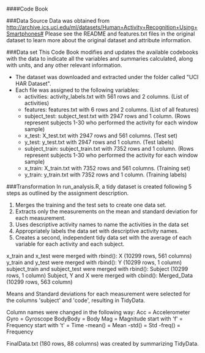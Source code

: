 ####Code Book

###Data Source
Data was obtained from http://archive.ics.uci.edu/ml/datasets/Human+Activity+Recognition+Using+Smartphones#
Please see the README and features.txt files in the original dataset to learn more about the original dataset and attribute information. 

###Data set
This Code Book modifies and updates the available codebooks with the data 
to indicate all the variables and summaries calculated, along with units, and any other relevant information.

- The dataset was downloaded and extracted under the folder called "UCI HAR Dataset".
- Each file was assigned to the following variables:
  - activities: activity_labels.txt with 561 rows and 2 columns. (List of activities)
  - features: features.txt with 6 rows and 2 columns. (List of all features)
  - subject_test: subject_test.txt with 2947 rows and 1 column. (Rows represent subjects 1-30 who performed the activity for each window sample)
  - x_test: X_test.txt with 2947 rows and 561 columns. (Test set)
  - y_test: y_test.txt with 2947 rows and 1 column. (Test labels)
  - subject_train: subject_train.txt with 7352 rows and 1 column. (Rows represent subjects 1-30 who performed the activity for each window sample)
  - x_train: X_train.txt with 7352 rows and 561 columns. (Training set)
  - y_train: y_train.txt with 7352 rows and 1 column. (Training labels)
  
###Transformation
In run_analysis.R, a tidy dataset is created following 5 steps as outlined by the assignment description.
1. Merges the training and the test sets to create one data set.
2. Extracts only the measurements on the mean and standard deviation for each measurement.
3. Uses descriptive activity names to name the activities in the data set
4. Appropriately labels the data set with descriptive activity names.
5. Creates a second, independent tidy data set with the average of each variable for each activity and each subject.

x_train and x_test were merged with rbind(): X (10299 rows, 561 columns)
y_train and y_test were merged with rbind(): Y (10299 rows, 1 column) 
subject_train and subject_test were merged with rbind(): Subject (10299 rows, 1 column) 
Subject, Y and X were merged with cbind(): Merged_Data (10299 rows, 563 column)

Means and Standard deviations for each measurement were selected for the columns 'subject' and 'code', resulting in TidyData.

Column names were changed in the following way:
Acc = Accelerometer
Gyro = Gyroscope
BodyBody = Body
Mag = Magnitude
start with 'f' = Frequency
start with 't' = Time
-mean() = Mean
-std() = Std
-freq() = Frequency

FinalData.txt (180 rows, 88 columns) was created by summarizing TidyData.
